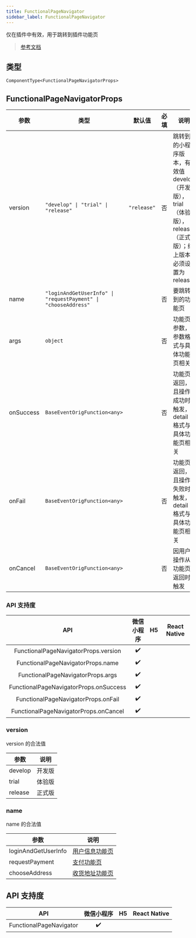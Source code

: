 ```yaml
---
title: FunctionalPageNavigator
sidebar_label: FunctionalPageNavigator
---
```


仅在插件中有效，用于跳转到插件功能页

> [参考文档](https://developers.weixin.qq.com/miniprogram/dev/component/functional-page-navigator.html)

## 类型

```tsx
ComponentType<FunctionalPageNavigatorProps>
```

## FunctionalPageNavigatorProps

<table>
  <thead>
    <tr>
      <th>参数</th>
      <th>类型</th>
      <th style="text-align:center">默认值</th>
      <th style="text-align:center">必填</th>
      <th>说明</th>
    </tr>
  </thead>
  <tbody>
    <tr>
      <td>version</td>
      <td><code>&quot;develop&quot; | &quot;trial&quot; | &quot;release&quot;</code></td>
      <td style="text-align:center"><code>&quot;release&quot;</code></td>
      <td style="text-align:center">否</td>
      <td>跳转到的小程序版本，有效值 develop（开发版），trial（体验版），release（正式版）；线上版本必须设置为 release</td>
    </tr>
    <tr>
      <td>name</td>
      <td><code>&quot;loginAndGetUserInfo&quot; | &quot;requestPayment&quot; | &quot;chooseAddress&quot;</code></td>
      <td style="text-align:center"></td>
      <td style="text-align:center">否</td>
      <td>要跳转到的功能页</td>
    </tr>
    <tr>
      <td>args</td>
      <td><code>object</code></td>
      <td style="text-align:center"></td>
      <td style="text-align:center">否</td>
      <td>功能页参数，参数格式与具体功能页相关</td>
    </tr>
    <tr>
      <td>onSuccess</td>
      <td><code>BaseEventOrigFunction&lt;any&gt;</code></td>
      <td style="text-align:center"></td>
      <td style="text-align:center">否</td>
      <td>功能页返回，且操作成功时触发， detail 格式与具体功能页相关</td>
    </tr>
    <tr>
      <td>onFail</td>
      <td><code>BaseEventOrigFunction&lt;any&gt;</code></td>
      <td style="text-align:center"></td>
      <td style="text-align:center">否</td>
      <td>功能页返回，且操作失败时触发， detail 格式与具体功能页相关</td>
    </tr>
    <tr>
      <td>onCancel</td>
      <td><code>BaseEventOrigFunction&lt;any&gt;</code></td>
      <td style="text-align:center"></td>
      <td style="text-align:center">否</td>
      <td>因用户操作从功能页返回时触发</td>
    </tr>
  </tbody>
</table>

### API 支持度

| API | 微信小程序 | H5 | React Native |
| :---: | :---: | :---: | :---: |
| FunctionalPageNavigatorProps.version | ✔️ |  |  |
| FunctionalPageNavigatorProps.name | ✔️ |  |  |
| FunctionalPageNavigatorProps.args | ✔️ |  |  |
| FunctionalPageNavigatorProps.onSuccess | ✔️ |  |  |
| FunctionalPageNavigatorProps.onFail | ✔️ |  |  |
| FunctionalPageNavigatorProps.onCancel | ✔️ |  |  |

### version

version 的合法值

<table>
  <thead>
    <tr>
      <th>参数</th>
      <th>说明</th>
    </tr>
  </thead>
  <tbody>
    <tr>
      <td>develop</td>
      <td>开发版</td>
    </tr>
    <tr>
      <td>trial</td>
      <td>体验版</td>
    </tr>
    <tr>
      <td>release</td>
      <td>正式版</td>
    </tr>
  </tbody>
</table>

### name

name 的合法值

<table>
  <thead>
    <tr>
      <th>参数</th>
      <th>说明</th>
    </tr>
  </thead>
  <tbody>
    <tr>
      <td>loginAndGetUserInfo</td>
      <td><a href="https://developers.weixin.qq.com/miniprogram/dev/framework/plugin/functional-pages/user-info.html">用户信息功能页</a></td>
    </tr>
    <tr>
      <td>requestPayment</td>
      <td><a href="https://developers.weixin.qq.com/miniprogram/dev/framework/plugin/functional-pages/request-payment.html">支付功能页</a></td>
    </tr>
    <tr>
      <td>chooseAddress</td>
      <td><a href="https://developers.weixin.qq.com/miniprogram/dev/framework/plugin/functional-pages/choose-address.html">收货地址功能页</a></td>
    </tr>
  </tbody>
</table>

## API 支持度

| API | 微信小程序 | H5 | React Native |
| :---: | :---: | :---: | :---: |
| FunctionalPageNavigator | ✔️ |  |  |
